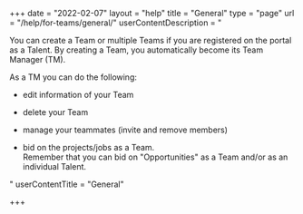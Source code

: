 +++
date = "2022-02-07"
layout = "help"
title = "General"
type = "page"
url = "/help/for-teams/general/"
userContentDescription = "<p>You can create a Team or multiple Teams if you are registered on the portal as a Talent. By creating a Team, you automatically become its Team Manager (TM).</p><p>As a TM you can do the following:</p><ul><li><p>edit information of your Team</p></li><li><p>delete your Team</p></li><li><p>manage your teammates (invite and remove members)</p></li><li><p>bid on the projects/jobs as a Team.<br>Remember that you can bid on \"Opportunities\" as a Team and/or as an individual Talent.</p></li></ul>"
userContentTitle = "General"

+++
